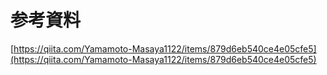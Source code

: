 # 参考資料
[https://qiita.com/Yamamoto-Masaya1122/items/879d6eb540ce4e05cfe5](https://qiita.com/Yamamoto-Masaya1122/items/879d6eb540ce4e05cfe5)
